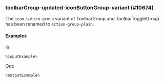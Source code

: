 ### toolbarGroup-updated-iconButtonGroup-variant [(#10674)](https://github.com/patternfly/patternfly-react/pull/10674)

The `icon-button-group` variant of ToolbarGroup and ToolbarToggleGroup has been renamed to `action-group-plain`.

#### Examples

In:

```jsx
%inputExample%
```

Out:

```jsx
%outputExample%
```
